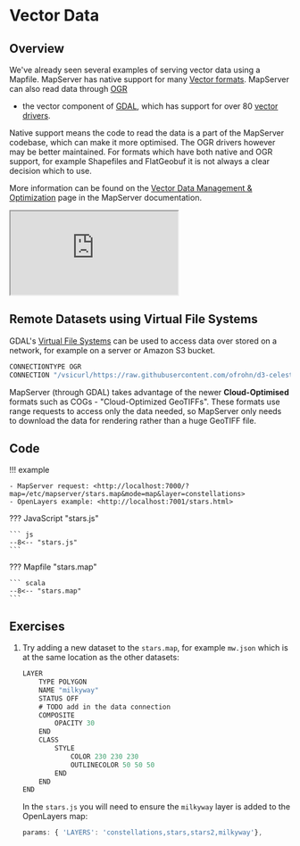 # Vector Data

## Overview

We've already seen several examples of serving vector data using a Mapfile. MapServer has native support for many 
[Vector formats](https://mapserver.org/input/vector/index.html). MapServer can also read data through [OGR](https://mapserver.org/input/vector/index.html)
- the vector component of [GDAL](https://gdal.org/), which has support for over 80 [vector drivers](https://gdal.org/drivers/vector/index.html).

Native support means the code to read the data is a part of the MapServer codebase, which can make it more optimised. 
The OGR drivers however may be better maintained. For formats which have both native and OGR support, for example Shapefiles and FlatGeobuf it is not always a clear decision which to use.

More information can be found on the [Vector Data Management & Optimization](https://mapserver.org/fr/optimization/vector.html) page in the
MapServer documentation.

<div class="map">
  <iframe src="https://geographika.github.io/getting-started-with-mapserver-demo/stars.html"></iframe>
</div>

## Remote Datasets using  Virtual File Systems

GDAL's [Virtual File Systems](https://gdal.org/user/virtual_file_systems.html) can be used to
access data over stored on a network, for example on a server or Amazon S3 bucket. 

```scala
CONNECTIONTYPE OGR
CONNECTION "/vsicurl/https://raw.githubusercontent.com/ofrohn/d3-celestial/master/data/constellations.lines.json"
```

MapServer (through GDAL) takes advantage of the newer **Cloud-Optimised** formats such as COGs - "Cloud-Optimized GeoTIFFs".
These formats use range requests to access only the data needed, so MapServer only needs to download the data for rendering rather
than a huge GeoTIFF file.

<!--
## Extents
-->

## Code

!!! example

    - MapServer request: <http://localhost:7000/?map=/etc/mapserver/stars.map&mode=map&layer=constellations>
    - OpenLayers example: <http://localhost:7001/stars.html>

??? JavaScript "stars.js"

    ``` js
    --8<-- "stars.js"
    ```

??? Mapfile "stars.map"

    ``` scala
    --8<-- "stars.map"
    ```

## Exercises

1. Try adding a new dataset to the `stars.map`, for example `mw.json` which is at the same location as the other datasets:

    ```scala
    LAYER
        TYPE POLYGON
        NAME "milkyway"
        STATUS OFF
        # TODO add in the data connection
        COMPOSITE
            OPACITY 30
        END
        CLASS
            STYLE
                COLOR 230 230 230
                OUTLINECOLOR 50 50 50
            END
        END
    END
    ```

    In the `stars.js` you will need to ensure the `milkyway` layer is added to the OpenLayers map:

    ```js
    params: { 'LAYERS': 'constellations,stars,stars2,milkyway'},
    ```
